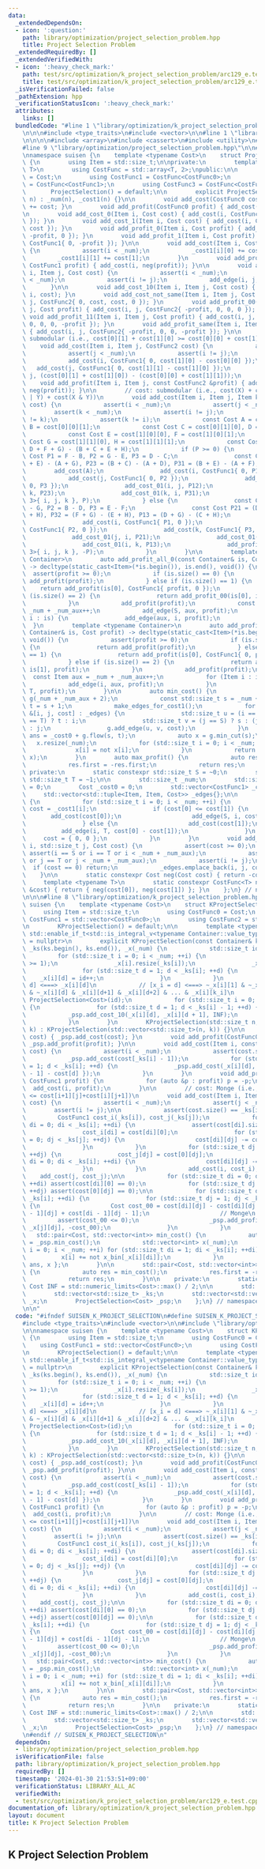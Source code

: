 ```yaml
---
data:
  _extendedDependsOn:
  - icon: ':question:'
    path: library/optimization/project_selection_problem.hpp
    title: Project Selection Problem
  _extendedRequiredBy: []
  _extendedVerifiedWith:
  - icon: ':heavy_check_mark:'
    path: test/src/optimization/k_project_selection_problem/arc129_e.test.cpp
    title: test/src/optimization/k_project_selection_problem/arc129_e.test.cpp
  _isVerificationFailed: false
  _pathExtension: hpp
  _verificationStatusIcon: ':heavy_check_mark:'
  attributes:
    links: []
  bundledCode: "#line 1 \"library/optimization/k_project_selection_problem.hpp\"\n\
    \n\n\n#include <type_traits>\n#include <vector>\n\n#line 1 \"library/optimization/project_selection_problem.hpp\"\
    \n\n\n\n#include <array>\n#include <cassert>\n#include <utility>\n#include <tuple>\n\
    #line 9 \"library/optimization/project_selection_problem.hpp\"\n\n#include <atcoder/maxflow>\n\
    \nnamespace suisen {\n    template <typename Cost>\n    struct ProjectSelection\
    \ {\n        using Item = std::size_t;\n\nprivate:\n        template <typename\
    \ T>\n        using CostFunc = std::array<T, 2>;\npublic:\n\n        using CostFunc0\
    \ = Cost;\n        using CostFunc1 = CostFunc<CostFunc0>;\n        using CostFunc2\
    \ = CostFunc<CostFunc1>;\n        using CostFunc3 = CostFunc<CostFunc2>;\n\n \
    \       ProjectSelection() = default;\n\n        explicit ProjectSelection(std::size_t\
    \ n) : _num(n), _cost1(n) {}\n\n        void add_cost(CostFunc0 cost) { _cost0\
    \ += cost; }\n        void add_profit(CostFunc0 profit) { add_cost(-profit); }\n\
    \n        void add_cost_0(Item i, Cost cost) { add_cost(i, CostFunc1{ cost, 0\
    \ }); }\n        void add_cost_1(Item i, Cost cost) { add_cost(i, CostFunc1{ 0,\
    \ cost }); }\n        void add_profit_0(Item i, Cost profit) { add_cost(i, CostFunc1{\
    \ -profit, 0 }); }\n        void add_profit_1(Item i, Cost profit) { add_cost(i,\
    \ CostFunc1{ 0, -profit }); }\n\n        void add_cost(Item i, CostFunc1 cost)\
    \ {\n            assert(i < _num);\n            _cost1[i][0] += cost[0];\n   \
    \         _cost1[i][1] += cost[1];\n        }\n        void add_profit(Item i,\
    \ CostFunc1 profit) { add_cost(i, neg(profit)); }\n\n        void add_cost_01(Item\
    \ i, Item j, Cost cost) {\n            assert(i < _num);\n            assert(j\
    \ < _num);\n            assert(i != j);\n            add_edge(i, j, cost);\n \
    \       }\n\n        void add_cost_10(Item i, Item j, Cost cost) { add_cost_01(j,\
    \ i, cost); }\n        void add_cost_not_same(Item i, Item j, Cost cost) { add_cost(i,\
    \ j, CostFunc2{ 0, cost, cost, 0 }); }\n        void add_profit_00(Item i, Item\
    \ j, Cost profit) { add_cost(i, j, CostFunc2{ -profit, 0, 0, 0 }); }\n       \
    \ void add_profit_11(Item i, Item j, Cost profit) { add_cost(i, j, CostFunc2{\
    \ 0, 0, 0, -profit }); }\n        void add_profit_same(Item i, Item j, Cost profit)\
    \ { add_cost(i, j, CostFunc2{ -profit, 0, 0, -profit }); }\n\n        // cost:\
    \ submodular (i.e., cost[0][1] + cost[1][0] >= cost[0][0] + cost[1][1])\n    \
    \    void add_cost(Item i, Item j, CostFunc2 cost) {\n            assert(i < _num);\n\
    \            assert(j < _num);\n            assert(i != j);\n            add_cost(cost[0][0]);\n\
    \            add_cost(i, CostFunc1{ 0, cost[1][0] - cost[0][0] });\n         \
    \   add_cost(j, CostFunc1{ 0, cost[1][1] - cost[1][0] });\n            add_cost_01(i,\
    \ j, (cost[0][1] + cost[1][0]) - (cost[0][0] + cost[1][1]));\n        }\n    \
    \    void add_profit(Item i, Item j, const CostFunc2 &profit) { add_cost(i, j,\
    \ neg(profit)); }\n\n        // cost: submodular (i.e., cost(X) + cost(Y) >= cost(X\
    \ | Y) + cost(X & Y))\n        void add_cost(Item i, Item j, Item k, CostFunc3\
    \ cost) {\n            assert(i < _num);\n            assert(j < _num);\n    \
    \        assert(k < _num);\n            assert(i != j);\n            assert(j\
    \ != k);\n            assert(k != i);\n            const Cost A = cost[0][0][0],\
    \ B = cost[0][0][1];\n            const Cost C = cost[0][1][0], D = cost[0][1][1];\n\
    \            const Cost E = cost[1][0][0], F = cost[1][0][1];\n            const\
    \ Cost G = cost[1][1][0], H = cost[1][1][1];\n            const Cost P = (A +\
    \ D + F + G) - (B + C + E + H);\n            if (P >= 0) {\n                const\
    \ Cost P1 = F - B, P2 = G - E, P3 = D - C;\n                const Cost P12 = (C\
    \ + E) - (A + G), P23 = (B + C) - (A + D), P31 = (B + E) - (A + F);\n        \
    \        add_cost(A);\n                add_cost(i, CostFunc1{ 0, P1 });\n    \
    \            add_cost(j, CostFunc1{ 0, P2 });\n                add_cost(k, CostFunc1{\
    \ 0, P3 });\n                add_cost_01(i, j, P12);\n                add_cost_01(j,\
    \ k, P23);\n                add_cost_01(k, i, P31);\n                add_profit_all_1(std::array<Item,\
    \ 3>{ i, j, k }, P);\n            } else {\n                const Cost P1 = C\
    \ - G, P2 = B - D, P3 = E - F;\n                const Cost P21 = (D + F) - (B\
    \ + H), P32 = (F + G) - (E + H), P13 = (D + G) - (C + H);\n                add_cost(H);\n\
    \                add_cost(i, CostFunc1{ P1, 0 });\n                add_cost(j,\
    \ CostFunc1{ P2, 0 });\n                add_cost(k, CostFunc1{ P3, 0 });\n   \
    \             add_cost_01(j, i, P21);\n                add_cost_01(k, j, P32);\n\
    \                add_cost_01(i, k, P13);\n                add_profit_all_0(std::array<Item,\
    \ 3>{ i, j, k }, -P);\n            }\n        }\n\n        template <typename\
    \ Container>\n        auto add_profit_all_0(const Container& is, Cost profit)\
    \ -> decltype(static_cast<Item>(*is.begin()), is.end(), void()) {\n          \
    \  assert(profit >= 0);\n            if (is.size() == 0) {\n                return\
    \ add_profit(profit);\n            } else if (is.size() == 1) {\n            \
    \    return add_profit(is[0], CostFunc1{ profit, 0 });\n            } else if\
    \ (is.size() == 2) {\n                return add_profit_00(is[0], is[1], profit);\n\
    \            }\n            add_profit(profit);\n            const Item aux =\
    \ _num + _num_aux++;\n            add_edge(S, aux, profit);\n            for (Item\
    \ i : is) {\n                add_edge(aux, i, profit);\n            }\n      \
    \  }\n        template <typename Container>\n        auto add_profit_all_1(const\
    \ Container& is, Cost profit) -> decltype(static_cast<Item>(*is.begin()), is.end(),\
    \ void()) {\n            assert(profit >= 0);\n            if (is.size() == 0)\
    \ {\n                return add_profit(profit);\n            } else if (is.size()\
    \ == 1) {\n                return add_profit(is[0], CostFunc1{ 0, profit });\n\
    \            } else if (is.size() == 2) {\n                return add_profit_11(is[0],\
    \ is[1], profit);\n            }\n            add_profit(profit);\n          \
    \  const Item aux = _num + _num_aux++;\n            for (Item i : is) {\n    \
    \            add_edge(i, aux, profit);\n            }\n            add_edge(aux,\
    \ T, profit);\n        }\n\n        auto min_cost() {\n            atcoder::mf_graph<Cost>\
    \ g(_num + _num_aux + 2);\n            const std::size_t s = _num + _num_aux,\
    \ t = s + 1;\n            make_edges_for_cost1();\n            for (const auto\
    \ &[i, j, cost] : _edges) {\n                std::size_t u = (i == S) ? s : (i\
    \ == T) ? t : i;\n                std::size_t v = (j == S) ? s : (j == T) ? t\
    \ : j;\n                g.add_edge(u, v, cost);\n            }\n            Cost\
    \ ans = _cost0 + g.flow(s, t);\n            auto x = g.min_cut(s);\n         \
    \   x.resize(_num);\n            for (std::size_t i = 0; i < _num; ++i) {\n  \
    \              x[i] = not x[i];\n            }\n            return std::make_pair(ans,\
    \ x);\n        }\n        auto max_profit() {\n            auto res = min_cost();\n\
    \            res.first = -res.first;\n            return res;\n        }\n   \
    \ private:\n        static constexpr std::size_t S = ~0;\n        static constexpr\
    \ std::size_t T = ~1;\n\n        std::size_t _num;\n        std::size_t _num_aux\
    \ = 0;\n        Cost _cost0 = 0;\n        std::vector<CostFunc1> _cost1;\n   \
    \     std::vector<std::tuple<Item, Item, Cost>> _edges{};\n\n        void make_edges_for_cost1()\
    \ {\n            for (std::size_t i = 0; i < _num; ++i) {\n                CostFunc1&\
    \ cost = _cost1[i];\n                if (cost[0] <= cost[1]) {\n             \
    \       add_cost(cost[0]);\n                    add_edge(S, i, cost[1] - cost[0]);\n\
    \                } else {\n                    add_cost(cost[1]);\n          \
    \          add_edge(i, T, cost[0] - cost[1]);\n                }\n           \
    \     cost = { 0, 0 };\n            }\n        }\n        void add_edge(std::size_t\
    \ i, std::size_t j, Cost cost) {\n            assert(cost >= 0);\n           \
    \ assert(i == S or i == T or i < _num + _num_aux);\n            assert(j == S\
    \ or j == T or j < _num + _num_aux);\n            assert(i != j);\n          \
    \  if (cost == 0) return;\n            _edges.emplace_back(i, j, cost);\n    \
    \    }\n\n        static constexpr Cost neg(Cost cost) { return -cost; }\n   \
    \     template <typename T>\n        static constexpr CostFunc<T> neg(const CostFunc<T>\
    \ &cost) { return { neg(cost[0]), neg(cost[1]) }; }\n    };\n} // namespace suisen\n\
    \n\n\n#line 8 \"library/optimization/k_project_selection_problem.hpp\"\n\nnamespace\
    \ suisen {\n    template <typename Cost>\n    struct KProjectSelection {\n   \
    \     using Item = std::size_t;\n        using CostFunc0 = Cost;\n        using\
    \ CostFunc1 = std::vector<CostFunc0>;\n        using CostFunc2 = std::vector<CostFunc1>;\n\
    \n        KProjectSelection() = default;\n\n        template <typename Container,\
    \ std::enable_if_t<std::is_integral_v<typename Container::value_type>, std::nullptr_t>\
    \ = nullptr>\n        explicit KProjectSelection(const Container& ks) : _num(ks.size()),\
    \ _ks(ks.begin(), ks.end()), _x(_num) {\n            std::size_t id = 0;\n   \
    \         for (std::size_t i = 0; i < _num; ++i) {\n                assert(_ks[i]\
    \ >= 1);\n                _x[i].resize(_ks[i]);\n                _x[i][0] = ~0;\n\
    \                for (std::size_t d = 1; d < _ks[i]; ++d) {\n                \
    \    _x[i][d] = id++;\n                }\n            }\n            // [x_i <\
    \ d] <===> _x[i][d]\n            // [x_i = d] <===> ~_x[i][1] & ~_x[i][2] & ...\
    \ & ~_x[i][d] & _x[i][d+1] & _x[i][d+2] & ... & _x[i][k_i]\n            _psp =\
    \ ProjectSelection<Cost>(id);\n            for (std::size_t i = 0; i < _num; ++i)\
    \ {\n                for (std::size_t d = 1; d < _ks[i] - 1; ++d) {\n        \
    \            _psp.add_cost_10(_x[i][d], _x[i][d + 1], INF);\n                }\n\
    \            }\n        }\n        KProjectSelection(std::size_t n, std::size_t\
    \ k) : KProjectSelection(std::vector<std::size_t>(n, k)) {}\n\n        void add_cost(CostFunc0\
    \ cost) { _psp.add_cost(cost); }\n        void add_profit(CostFunc0 profit) {\
    \ _psp.add_profit(profit); }\n\n        void add_cost(Item i, const CostFunc1&\
    \ cost) {\n            assert(i < _num);\n            assert(cost.size() == _ks[i]);\n\
    \            _psp.add_cost(cost[_ks[i] - 1]);\n            for (std::size_t d\
    \ = 1; d < _ks[i]; ++d) {\n                _psp.add_cost(_x[i][d], { 0, cost[d\
    \ - 1] - cost[d] });\n            }\n        }\n        void add_profit(Item i,\
    \ CostFunc1 profit) {\n            for (auto &p : profit) p = -p;\n          \
    \  add_cost(i, profit);\n        }\n\n        // cost: Monge (i.e., cost[i][j]+cost[i+1][j+1]\
    \ <= cost[i+1][j]+cost[i][j+1])\n        void add_cost(Item i, Item j, CostFunc2\
    \ cost) {\n            assert(i < _num);\n            assert(j < _num);\n    \
    \        assert(i != j);\n\n            assert(cost.size() == _ks[i]);\n\n   \
    \         CostFunc1 cost_i(_ks[i]), cost_j(_ks[j]);\n            for (std::size_t\
    \ di = 0; di < _ks[i]; ++di) {\n                assert(cost[di].size() == _ks[j]);\n\
    \                cost_i[di] = cost[di][0];\n                for (std::size_t dj\
    \ = 0; dj < _ks[j]; ++dj) {\n                    cost[di][dj] -= cost_i[di];\n\
    \                }\n            }\n            for (std::size_t dj = 0; dj < _ks[j];\
    \ ++dj) {\n                cost_j[dj] = cost[0][dj];\n                for (std::size_t\
    \ di = 0; di < _ks[i]; ++di) {\n                    cost[di][dj] -= cost_j[dj];\n\
    \                }\n            }\n            add_cost(i, cost_i);\n        \
    \    add_cost(j, cost_j);\n\n            for (std::size_t di = 0; di < _ks[i];\
    \ ++di) assert(cost[di][0] == 0);\n            for (std::size_t dj = 0; dj < _ks[j];\
    \ ++dj) assert(cost[0][dj] == 0);\n\n            for (std::size_t di = 1; di <\
    \ _ks[i]; ++di) {\n                for (std::size_t dj = 1; dj < _ks[j]; ++dj)\
    \ {\n                    Cost cost_00 = cost[di][dj] - cost[di][dj - 1] - cost[di\
    \ - 1][dj] + cost[di - 1][dj - 1];\n                    // Monge\n           \
    \         assert(cost_00 <= 0);\n                    _psp.add_profit_00(_x[i][di],\
    \ _x[j][dj], -cost_00);\n                }\n            }\n        }\n\n     \
    \   std::pair<Cost, std::vector<int>> min_cost() {\n            auto [ans, x_bin]\
    \ = _psp.min_cost();\n            std::vector<int> x(_num);\n            for (std::size_t\
    \ i = 0; i < _num; ++i) for (std::size_t di = 1; di < _ks[i]; ++di) {\n      \
    \          x[i] += not x_bin[_x[i][di]];\n            }\n            return {\
    \ ans, x };\n        }\n\n        std::pair<Cost, std::vector<int>> max_profit()\
    \ {\n            auto res = min_cost();\n            res.first = -res.first;\n\
    \            return res;\n        }\n\n    private:\n        static constexpr\
    \ Cost INF = std::numeric_limits<Cost>::max() / 2;\n\n        std::size_t _num;\n\
    \        std::vector<std::size_t> _ks;\n        std::vector<std::vector<std::size_t>>\
    \ _x;\n        ProjectSelection<Cost> _psp;\n    };\n} // namespace suisen\n\n\
    \n\n"
  code: "#ifndef SUISEN_K_PROJECT_SELECTION\n#define SUISEN_K_PROJECT_SELECTION\n\n\
    #include <type_traits>\n#include <vector>\n\n#include \"library/optimization/project_selection_problem.hpp\"\
    \n\nnamespace suisen {\n    template <typename Cost>\n    struct KProjectSelection\
    \ {\n        using Item = std::size_t;\n        using CostFunc0 = Cost;\n    \
    \    using CostFunc1 = std::vector<CostFunc0>;\n        using CostFunc2 = std::vector<CostFunc1>;\n\
    \n        KProjectSelection() = default;\n\n        template <typename Container,\
    \ std::enable_if_t<std::is_integral_v<typename Container::value_type>, std::nullptr_t>\
    \ = nullptr>\n        explicit KProjectSelection(const Container& ks) : _num(ks.size()),\
    \ _ks(ks.begin(), ks.end()), _x(_num) {\n            std::size_t id = 0;\n   \
    \         for (std::size_t i = 0; i < _num; ++i) {\n                assert(_ks[i]\
    \ >= 1);\n                _x[i].resize(_ks[i]);\n                _x[i][0] = ~0;\n\
    \                for (std::size_t d = 1; d < _ks[i]; ++d) {\n                \
    \    _x[i][d] = id++;\n                }\n            }\n            // [x_i <\
    \ d] <===> _x[i][d]\n            // [x_i = d] <===> ~_x[i][1] & ~_x[i][2] & ...\
    \ & ~_x[i][d] & _x[i][d+1] & _x[i][d+2] & ... & _x[i][k_i]\n            _psp =\
    \ ProjectSelection<Cost>(id);\n            for (std::size_t i = 0; i < _num; ++i)\
    \ {\n                for (std::size_t d = 1; d < _ks[i] - 1; ++d) {\n        \
    \            _psp.add_cost_10(_x[i][d], _x[i][d + 1], INF);\n                }\n\
    \            }\n        }\n        KProjectSelection(std::size_t n, std::size_t\
    \ k) : KProjectSelection(std::vector<std::size_t>(n, k)) {}\n\n        void add_cost(CostFunc0\
    \ cost) { _psp.add_cost(cost); }\n        void add_profit(CostFunc0 profit) {\
    \ _psp.add_profit(profit); }\n\n        void add_cost(Item i, const CostFunc1&\
    \ cost) {\n            assert(i < _num);\n            assert(cost.size() == _ks[i]);\n\
    \            _psp.add_cost(cost[_ks[i] - 1]);\n            for (std::size_t d\
    \ = 1; d < _ks[i]; ++d) {\n                _psp.add_cost(_x[i][d], { 0, cost[d\
    \ - 1] - cost[d] });\n            }\n        }\n        void add_profit(Item i,\
    \ CostFunc1 profit) {\n            for (auto &p : profit) p = -p;\n          \
    \  add_cost(i, profit);\n        }\n\n        // cost: Monge (i.e., cost[i][j]+cost[i+1][j+1]\
    \ <= cost[i+1][j]+cost[i][j+1])\n        void add_cost(Item i, Item j, CostFunc2\
    \ cost) {\n            assert(i < _num);\n            assert(j < _num);\n    \
    \        assert(i != j);\n\n            assert(cost.size() == _ks[i]);\n\n   \
    \         CostFunc1 cost_i(_ks[i]), cost_j(_ks[j]);\n            for (std::size_t\
    \ di = 0; di < _ks[i]; ++di) {\n                assert(cost[di].size() == _ks[j]);\n\
    \                cost_i[di] = cost[di][0];\n                for (std::size_t dj\
    \ = 0; dj < _ks[j]; ++dj) {\n                    cost[di][dj] -= cost_i[di];\n\
    \                }\n            }\n            for (std::size_t dj = 0; dj < _ks[j];\
    \ ++dj) {\n                cost_j[dj] = cost[0][dj];\n                for (std::size_t\
    \ di = 0; di < _ks[i]; ++di) {\n                    cost[di][dj] -= cost_j[dj];\n\
    \                }\n            }\n            add_cost(i, cost_i);\n        \
    \    add_cost(j, cost_j);\n\n            for (std::size_t di = 0; di < _ks[i];\
    \ ++di) assert(cost[di][0] == 0);\n            for (std::size_t dj = 0; dj < _ks[j];\
    \ ++dj) assert(cost[0][dj] == 0);\n\n            for (std::size_t di = 1; di <\
    \ _ks[i]; ++di) {\n                for (std::size_t dj = 1; dj < _ks[j]; ++dj)\
    \ {\n                    Cost cost_00 = cost[di][dj] - cost[di][dj - 1] - cost[di\
    \ - 1][dj] + cost[di - 1][dj - 1];\n                    // Monge\n           \
    \         assert(cost_00 <= 0);\n                    _psp.add_profit_00(_x[i][di],\
    \ _x[j][dj], -cost_00);\n                }\n            }\n        }\n\n     \
    \   std::pair<Cost, std::vector<int>> min_cost() {\n            auto [ans, x_bin]\
    \ = _psp.min_cost();\n            std::vector<int> x(_num);\n            for (std::size_t\
    \ i = 0; i < _num; ++i) for (std::size_t di = 1; di < _ks[i]; ++di) {\n      \
    \          x[i] += not x_bin[_x[i][di]];\n            }\n            return {\
    \ ans, x };\n        }\n\n        std::pair<Cost, std::vector<int>> max_profit()\
    \ {\n            auto res = min_cost();\n            res.first = -res.first;\n\
    \            return res;\n        }\n\n    private:\n        static constexpr\
    \ Cost INF = std::numeric_limits<Cost>::max() / 2;\n\n        std::size_t _num;\n\
    \        std::vector<std::size_t> _ks;\n        std::vector<std::vector<std::size_t>>\
    \ _x;\n        ProjectSelection<Cost> _psp;\n    };\n} // namespace suisen\n\n\
    \n#endif // SUISEN_K_PROJECT_SELECTION\n"
  dependsOn:
  - library/optimization/project_selection_problem.hpp
  isVerificationFile: false
  path: library/optimization/k_project_selection_problem.hpp
  requiredBy: []
  timestamp: '2024-01-30 21:53:51+09:00'
  verificationStatus: LIBRARY_ALL_AC
  verifiedWith:
  - test/src/optimization/k_project_selection_problem/arc129_e.test.cpp
documentation_of: library/optimization/k_project_selection_problem.hpp
layout: document
title: K Project Selection Problem
---
```

## K Project Selection Problem
